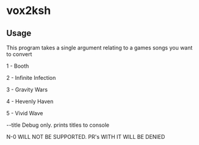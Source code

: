 # vox2ksh

## Usage

This program takes a single argument relating to a games songs you want to convert

1 - Booth

2 - Infinite Infection

3 - Gravity Wars

4 - Hevenly Haven

5 - Vivid Wave

--title
Debug only. prints titles to console


N-0 WILL NOT BE SUPPORTED. PR's WITH IT WILL BE DENIED